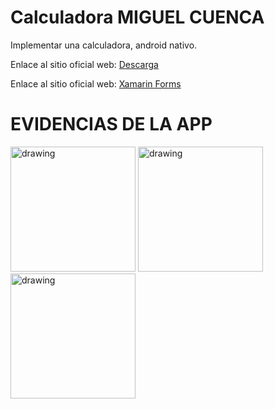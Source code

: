 
# Calculadora  MIGUEL CUENCA

Implementar una calculadora, android nativo.


Enlace al sitio oficial web: [Descarga][]

  [Descarga]:https://drive.google.com/drive/folders/1eyVPeAj88aIkuHcrHO3B4rfKXgdx8mIN?usp=sharing

Enlace al sitio oficial web: [Xamarin Forms][]

  [Xamarin Forms]: https://docs.microsoft.com/en-us/xamarin/android/

EVIDENCIAS DE LA APP
========

<img src="https://i.ibb.co/mTS5qDZ/Whats-App-Image-2022-08-18-at-20-54-51.jpg" alt="drawing" width="200"/>
<img src="https://i.ibb.co/YQZMX11/Whats-App-Image-2022-08-18-at-20-54-52.jpg"  alt="drawing" width="200"/>
<img src="https://i.ibb.co/BGnWcXJ/giphy.gif"  alt="drawing" width="200"/>

